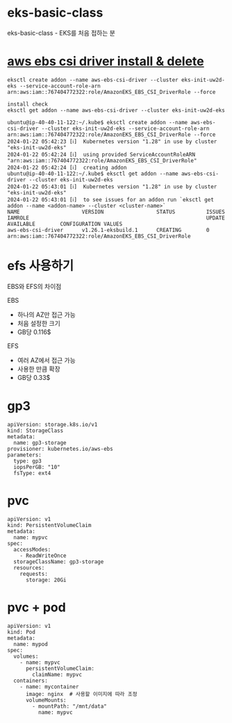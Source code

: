 # eks-basic-class
eks-basic-class - EKS를 처음 접하는 분

# [aws ebs csi driver install & delete](https://docs.aws.amazon.com/ko_kr/eks/latest/userguide/managing-ebs-csi.html)
```
eksctl create addon --name aws-ebs-csi-driver --cluster eks-init-uw2d-eks --service-account-role-arn arn:aws:iam::767404772322:role/AmazonEKS_EBS_CSI_DriverRole --force

install check
eksctl get addon --name aws-ebs-csi-driver --cluster eks-init-uw2d-eks   
```

```
ubuntu@ip-40-40-11-122:~/.kube$ eksctl create addon --name aws-ebs-csi-driver --cluster eks-init-uw2d-eks --service-account-role-arn arn:aws:iam::767404772322:role/AmazonEKS_EBS_CSI_DriverRole --force
2024-01-22 05:42:23 [ℹ]  Kubernetes version "1.28" in use by cluster "eks-init-uw2d-eks"
2024-01-22 05:42:24 [ℹ]  using provided ServiceAccountRoleARN "arn:aws:iam::767404772322:role/AmazonEKS_EBS_CSI_DriverRole"
2024-01-22 05:42:24 [ℹ]  creating addon
ubuntu@ip-40-40-11-122:~/.kube$ eksctl get addon --name aws-ebs-csi-driver --cluster eks-init-uw2d-eks                       
2024-01-22 05:43:01 [ℹ]  Kubernetes version "1.28" in use by cluster "eks-init-uw2d-eks"
2024-01-22 05:43:01 [ℹ]  to see issues for an addon run `eksctl get addon --name <addon-name> --cluster <cluster-name>`
NAME                    VERSION                 STATUS          ISSUES  IAMROLE                                                         UPDATE AVAILABLE        CONFIGURATION VALUES
aws-ebs-csi-driver      v1.26.1-eksbuild.1      CREATING        0       arn:aws:iam::767404772322:role/AmazonEKS_EBS_CSI_DriverRole
```

# efs 사용하기
EBS와 EFS의 차이점  

EBS	
- 하나의 AZ만 접근 가능
- 처음 설정한 크기
- GB당 0.116$  

EFS
- 여러 AZ에서 접근 가능
- 사용한 만큼 확장
- GB당 0.33$

#  gp3
```
apiVersion: storage.k8s.io/v1
kind: StorageClass
metadata:
  name: gp3-storage
provisioner: kubernetes.io/aws-ebs
parameters:
  type: gp3
  iopsPerGB: "10"
  fsType: ext4
```

# pvc 
```
apiVersion: v1
kind: PersistentVolumeClaim
metadata:
  name: mypvc
spec:
  accessModes:
    - ReadWriteOnce
  storageClassName: gp3-storage
  resources:
    requests:
      storage: 20Gi
```

# pvc + pod 
```
apiVersion: v1
kind: Pod
metadata:
  name: mypod
spec:
  volumes:
    - name: mypvc
      persistentVolumeClaim:
        claimName: mypvc
  containers:
    - name: mycontainer
      image: nginx  # 사용할 이미지에 따라 조정
      volumeMounts:
        - mountPath: "/mnt/data"
          name: mypvc
```
